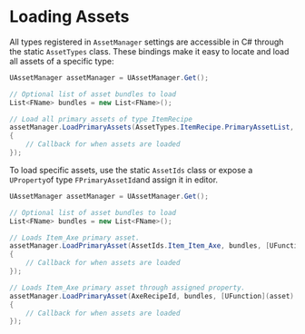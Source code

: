 # Loading Assets

All types registered in `AssetManager` settings are accessible in C# through the static `AssetTypes` class. These bindings make it easy to locate and load all assets of a specific type:

```csharp
UAssetManager assetManager = UAssetManager.Get();

// Optional list of asset bundles to load
List<FName> bundles = new List<FName>();

// Load all primary assets of type ItemRecipe
assetManager.LoadPrimaryAssets(AssetTypes.ItemRecipe.PrimaryAssetList, bundles, [UFunction](loadedAssets) =>
{
    // Callback for when assets are loaded
});
```

To load specific assets, use the static `AssetIds` class or expose a `UProperty`of type `FPrimaryAssetId`and assign it in editor.

```csharp
UAssetManager assetManager = UAssetManager.Get();

// Optional list of asset bundles to load
List<FName> bundles = new List<FName>();

// Loads Item_Axe primary asset.
assetManager.LoadPrimaryAsset(AssetIds.Item_Item_Axe, bundles, [UFunction](asset) =>
{
    // Callback for when assets are loaded
});

// Loads Item_Axe primary asset through assigned property.
assetManager.LoadPrimaryAsset(AxeRecipeId, bundles, [UFunction](asset) =>
{
    // Callback for when assets are loaded
});
```
